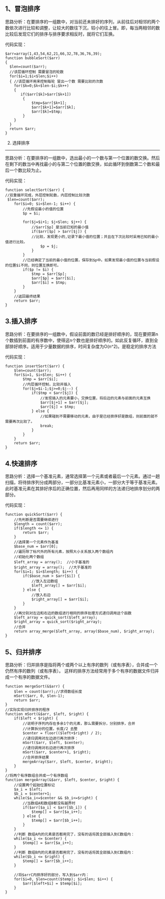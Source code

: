 1、冒泡排序
---

思路分析：在要排序的一组数中，对当前还未排好的序列，从前往后对相邻的两个数依次进行比较和调整，让较大的数往下沉，较小的往上冒。即，每当两相邻的数比较后发现它们的排序与排序要求相反时，就将它们互换。

代码实现：
```
$arr=array(1,43,54,62,21,66,32,78,36,76,39);  
function bubbleSort($arr)
{  
  $len=count($arr);
  //该层循环控制 需要冒泡的轮数
  for($i=1;$i<$len;$i++)
  { //该层循环用来控制每轮 冒出一个数 需要比较的次数
    for($k=0;$k<$len-$i;$k++)
    {
       if($arr[$k]>$arr[$k+1])
        {
            $tmp=$arr[$k+1];
            $arr[$k+1]=$arr[$k];
            $arr[$k]=$tmp;
        }
    }
  }
  return $arr;
}
```

2. 选择排序 
---

思路分析：在要排序的一组数中，选出最小的一个数与第一个位置的数交换。然后在剩下的数当中再找最小的与第二个位置的数交换，如此循环到倒数第二个数和最后一个数比较为止。

代码实现：
```
function selectSort($arr) {
//双重循环完成，外层控制轮数，内层控制比较次数
 $len=count($arr);
    for($i=0; $i<$len-1; $i++) {
        //先假设最小的值的位置
        $p = $i;
        
        for($j=$i+1; $j<$len; $j++) {
            //$arr[$p] 是当前已知的最小值
            if($arr[$p] > $arr[$j]) {
            //比较，发现更小的,记录下最小值的位置；并且在下次比较时采用已知的最小值进行比较。
                $p = $j;
            }
        }
        //已经确定了当前的最小值的位置，保存到$p中。如果发现最小值的位置与当前假设的位置$i不同，则位置互换即可。
        if($p != $i) {
            $tmp = $arr[$p];
            $arr[$p] = $arr[$i];
            $arr[$i] = $tmp;
        }
    }
    //返回最终结果
    return $arr;
}
```

3.插入排序
---

思路分析：在要排序的一组数中，假设前面的数已经是排好顺序的，现在要把第n个数插到前面的有序数中，使得这n个数也是排好顺序的。如此反复循环，直到全部排好顺序。适用于少量数据的排序，时间复杂度为O(n^2)。是稳定的排序方法

代码实现：
```
function insertSort($arr) {
    $len=count($arr); 
    for($i=1, $i<$len; $i++) {
        $tmp = $arr[$i];
        //内层循环控制，比较并插入
        for($j=$i-1;$j>=0;$j--) {
            if($tmp < $arr[$j]) {
                //发现插入的元素要小，交换位置，将后边的元素与前面的元素互换
                $arr[$j+1] = $arr[$j];
                $arr[$j] = $tmp;
            } else {
                //如果碰到不需要移动的元素，由于是已经排序好是数组，则前面的就不需要再次比较了。
                break;
            }
        }
    }
    return $arr;
}
```

4.快速排序  
---

思路分析：选择一个基准元素，通常选择第一个元素或者最后一个元素。通过一趟扫描，将待排序列分成两部分，一部分比基准元素小，一部分大于等于基准元素。此时基准元素在其排好序后的正确位置，然后再用同样的方法递归地排序划分的两部分。

代码实现：
```
function quickSort($arr) {
    //先判断是否需要继续进行
    $length = count($arr);
    if($length <= 1) {
        return $arr;
    }
    //选择第一个元素作为基准
    $base_num = $arr[0];
    //遍历除了标尺外的所有元素，按照大小关系放入两个数组内
    //初始化两个数组
    $left_array = array();  //小于基准的
    $right_array = array();  //大于基准的
    for($i=1; $i<$length; $i++) {
        if($base_num > $arr[$i]) {
            //放入左边数组
            $left_array[] = $arr[$i];
        } else {
            //放入右边
            $right_array[] = $arr[$i];
        }
    }
    //再分别对左边和右边的数组进行相同的排序处理方式递归调用这个函数
    $left_array = quick_sort($left_array);
    $right_array = quick_sort($right_array);
    //合并
    return array_merge($left_array, array($base_num), $right_array);
}
```

5、归并排序
---

思路分析：归并排序是指将两个或两个以上有序的数列（或有序表），合并成一个仍然有序的数列（或有序表）。
这样的排序方法经常用于多个有序的数据文件归并成一个有序的数据文件。

```
function mergeSort(&$arr) {
    $len = count($arr);//求得数组长度
    mSort($arr, 0, $len-1);
    return $arr;
}
//实际实现归并排序的程序
function mSort(&$arr, $left, $right) {
    if($left < $right) {
        //说明子序列内存在多余1个的元素，那么需要拆分，分别排序，合并
        //计算拆分的位置，长度/2 去整
        $center = floor(($left+$right) / 2);
        //递归调用对左边进行再次排序：
        mSort($arr, $left, $center);
        //递归调用对右边进行再次排序
        mSort($arr, $center+1, $right);
        //合并排序结果
        mergeArray($arr, $left, $center, $right);
    }
}
//将两个有序数组合并成一个有序数组
function mergeArray(&$arr, $left, $center, $right) {
    //设置两个起始位置标记
    $a_i = $left;
    $b_i = $center+1;
    while($a_i<=$center && $b_i<=$right) {
        //当数组A和数组B都没有越界时
        if($arr[$a_i] < $arr[$b_i]) {
            $temp[] = $arr[$a_i++];
        } else {
            $temp[] = $arr[$b_i++];
        }
    }
    //判断 数组A内的元素是否都用完了，没有的话将其全部插入到C数组内：
    while($a_i <= $center) {
        $temp[] = $arr[$a_i++];
    }
    //判断 数组B内的元素是否都用完了，没有的话将其全部插入到C数组内：
    while($b_i <= $right) {
        $temp[] = $arr[$b_i++];
    }

    //将$arrC内排序好的部分，写入到$arr内：
    for($i=0, $len=count($temp); $i<$len; $i++) {
        $arr[$left+$i] = $temp[$i];
    }
}
```
